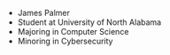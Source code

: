 - James Palmer
- Student at University of North Alabama
- Majoring in Computer Science
- Minoring in Cybersecurity

<!---
J-I-Palmer/J-I-Palmer is a ✨ special ✨ repository because its `README.md` (this file) appears on your GitHub profile.
You can click the Preview link to take a look at your changes.
--->
